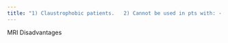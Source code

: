 ```yaml
---
title: "1) Claustrophobic patients.   2) Cannot be used in pts with: - pacemakers,  - cochlear implants,  - cerebral aneurysm clips,  - metallic fragments  - some indwelling medication pumps."
---
```

MRI Disadvantages

